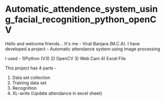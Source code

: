 # Automatic_attendence_system_using_facial_recognition_python_openCV

Hello and welcome friends...
It's me -  Virat Banjara (M.C.A).
I have developed a project - Automatic attendance system using image processing


I used - 
1)Python (V3)
2) OpenCV 
3)  Web Cam
4) Excel File

This project has 4 parts -
1) Data set collection
2) Training data set
3) Recognition
4) XL-write (Update attendance in excel sheet)

